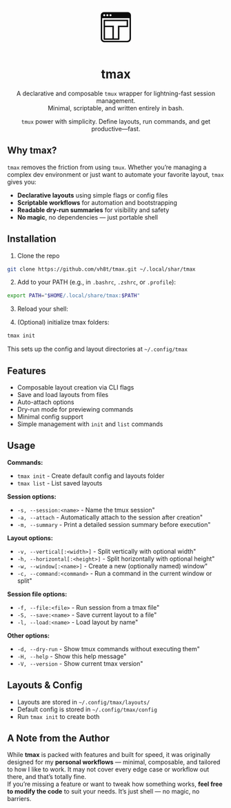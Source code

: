 <p align="center">
  <img src="logo.png" alt="tmax logo" width="100" style="border-radius: 8px;" />
</p>

<h1 align="center">tmax</h1>

<p align="center">
  A declarative and composable <code>tmux</code> wrapper for lightning-fast session management.<br>
  Minimal, scriptable, and written entirely in bash.
</p>

<p align="center">
  <code>tmux</code> power with simplicity. Define layouts, run commands, and get productive—fast.
</p>

## Why tmax?
`tmax` removes the friction from using `tmux`. Whether you’re managing a complex dev environment or just want to automate your favorite layout, `tmax` gives you:
- **Declarative layouts** using simple flags or config files
- **Scriptable workflows** for automation and bootstrapping
- **Readable dry-run summaries** for visibility and safety
- **No magic**, no dependencies — just portable shell

## Installation
1. Clone the repo
```sh
git clone https://github.com/vh8t/tmax.git ~/.local/shar/tmax
```

2. Add to your PATH (e.g., in `.bashrc`, `.zshrc`, or `.profile`):
```sh
export PATH="$HOME/.local/share/tmax:$PATH"
```

3. Reload your shell:

4. (Optional) initialize tmax folders:
```sh
tmax init
```
This sets up the config and layout directories at `~/.config/tmax`

## Features
- Composable layout creation via CLI flags
- Save and load layouts from files
- Auto-attach options
- Dry-run mode for previewing commands
- Minimal config support
- Simple management with `init` and `list` commands

## Usage
**Commands:**
- `tmax init` - Create default config and layouts folder
- `tmax list` - List saved layouts

**Session options:**
- `-s, --session:<name>` - Name the tmux session"
- `-a, --attach` - Automatically attach to the session after creation"
- `-m, --summary` - Print a detailed session summary before execution"

**Layout options:**
- `-v, --vertical[:<width>]` - Split vertically with optional width"
- `-h, --horizontal[:<height>]` - Split horizontally with optional height"
- `-w, --window[:<name>]` - Create a new (optionally named) window"
- `-c, --command:<command>` - Run a command in the current window or split"

**Session file options:**
- `-f, --file:<file>` - Run session from a tmax file"
- `-S, --save:<name>` - Save current layout to a file"
- `-l, --load:<name>` - Load layout by name"

**Other options:**
- `-d, --dry-run` - Show tmux commands without executing them"
- `-H, --help` - Show this help message"
- `-V, --version` - Show current tmax version"

## Layouts & Config
- Layouts are stored in `~/.config/tmax/layouts/`
- Default config is stored in `~/.config/tmax/config`
- Run `tmax init` to create both

## A Note from the Author
While **tmax** is packed with features and built for speed, it was originally designed for my **personal workflows** — minimal, composable, and tailored to how I like to work. It may not cover every edge case or workflow out there, and that’s totally fine.
<br>
If you’re missing a feature or want to tweak how something works, **feel free to modify the code** to suit your needs. It’s just shell — no magic, no barriers.
